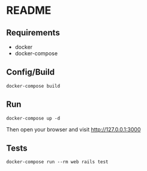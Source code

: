 # README

## Requirements

- docker
- docker-compose

## Config/Build

    docker-compose build

## Run

    docker-compose up -d

Then open your browser and visit http://127.0.0.1:3000

## Tests

    docker-compose run --rm web rails test
